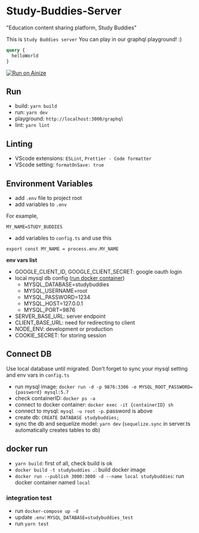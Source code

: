 # Study-Buddies-Server

"Education content sharing platform, Study Buddies"

This is `Study Buddies server`
You can play in our graphql playground! :)

```graphql
query {
  helloWorld
}
```

[![Run on Ainize](https://ainize-dev.herokuapp.com/images/run_on_ainize_button.svg)](https://master-study-buddies-server-angelhack-study-buddies.endpoint.dev.ainize.ai/graphql)

## Run

- build: `yarn build`
- run: `yarn dev`
- playground: `http://localhost:3000/graphql`
- lint: `yarn lint`

## Linting

- VScode extensions: `ESLint`, `Prettier - Code formatter`
- VScode setting: `formatOnSave: true`

## Environment Variables

- add `.env` file to project root
- add variables to `.env`

For example,

```
MY_NAME=STUDY_BUDDIES
```

- add variables to `config.ts` and use this

```
export const MY_NAME = process.env.MY_NAME
```

**env vars list**

- GOOGLE_CLIENT_ID, GOOGLE_CLIENT_SECRET: google oauth login
- local mysql db config ([run docker container](#connect-db))
  - MYSQL_DATABASE=studybuddies
  - MYSQL_USERNAME=root
  - MYSQL_PASSWORD=1234
  - MYSQL_HOST=127.0.0.1
  - MYSQL_PORT=9876
- SERVER_BASE_URL: server endpoint
- CLIENT_BASE_URL: need for redirecting to client
- NODE_ENV: development or production
- COOKIE_SECRET: for storing session

## Connect DB

Use local database until migrated.
Don't forget to sync your mysql setting and env vars in `config.ts`

- run mysql image: `docker run -d -p 9876:3306 -e MYSQL_ROOT_PASSWORD={password} mysql:5.7`
- check containerID: `docker ps -a`
- connect to docker container: `docker exec -it {containerID} sh`
- connect to mysql: `mysql -u root -p`. password is above
- create db: `CREATE DATABASE studybuddies;`
- sync the db and sequelize model: `yarn dev` (`sequelize.sync` in server.ts automatically creates tables to db)

## docker run

- `yarn build`: first of all, check build is ok
- `docker build -t studybuddies .`: build docker image
- `docker run --publish 3000:3000 -d --name local studybuddies`: run docker container named `local`

### integration test

- run `docker-compose up -d`
- update `.env`: `MYSQL_DATABASE=studybuddies_test`
- run `yarn test`
